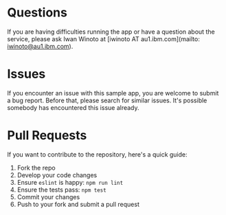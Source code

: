 # Questions

If you are having difficulties running the app or have a question about the service, please ask Iwan Winoto at [iwinoto AT au1.ibm.com](mailto: iwinoto@au1.ibm.com).

# Issues

If you encounter an issue with this sample app, you are welcome to submit a bug report. Before that, please search for similar issues. It's possible somebody has encountered this issue already.


# Pull Requests

If you want to contribute to the repository, here's a quick guide:

1. Fork the repo
1. Develop your code changes
1. Ensure `eslint` is happy: `npm run lint`
1. Ensure the tests pass: `npm test`
1. Commit your changes
1. Push to your fork and submit a pull request

